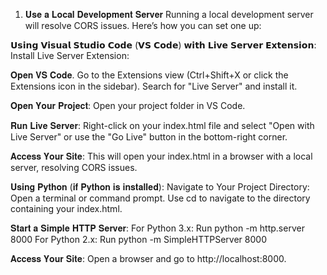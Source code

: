 1. 𝐔𝐬𝐞 𝐚 𝐋𝐨𝐜𝐚𝐥 𝐃𝐞𝐯𝐞𝐥𝐨𝐩𝐦𝐞𝐧𝐭 𝐒𝐞𝐫𝐯𝐞𝐫
Running a local development server will resolve CORS issues. Here’s how you can set one up:

𝗨𝘀𝗶𝗻𝗴 𝗩𝗶𝘀𝘂𝗮𝗹 𝗦𝘁𝘂𝗱𝗶𝗼 𝗖𝗼𝗱𝗲 (𝗩𝗦 𝗖𝗼𝗱𝗲) 𝘄𝗶𝘁𝗵 𝗟𝗶𝘃𝗲 𝗦𝗲𝗿𝘃𝗲𝗿 𝗘𝘅𝘁𝗲𝗻𝘀𝗶𝗼𝗻:
Install Live Server Extension:

𝐎𝐩𝐞𝐧 𝐕𝐒 𝐂𝐨𝐝𝐞.
Go to the Extensions view (Ctrl+Shift+X or click the Extensions icon in the sidebar).
Search for "Live Server" and install it.

𝐎𝐩𝐞𝐧 𝐘𝐨𝐮𝐫 𝐏𝐫𝐨𝐣𝐞𝐜𝐭:
Open your project folder in VS Code.

𝐑𝐮𝐧 𝐋𝐢𝐯𝐞 𝐒𝐞𝐫𝐯𝐞𝐫:
Right-click on your index.html file and select "Open with Live Server" or use the "Go Live" button in the bottom-right corner.

𝐀𝐜𝐜𝐞𝐬𝐬 𝐘𝐨𝐮𝐫 𝐒𝐢𝐭𝐞:
This will open your index.html in a browser with a local server, resolving CORS issues.

𝐔𝐬𝐢𝐧𝐠 𝐏𝐲𝐭𝐡𝐨𝐧 (𝐢𝐟 𝐏𝐲𝐭𝐡𝐨𝐧 𝐢𝐬 𝐢𝐧𝐬𝐭𝐚𝐥𝐥𝐞𝐝):
Navigate to Your Project Directory:
Open a terminal or command prompt.
Use cd to navigate to the directory containing your index.html.

𝐒𝐭𝐚𝐫𝐭 𝐚 𝐒𝐢𝐦𝐩𝐥𝐞 𝐇𝐓𝐓𝐏 𝐒𝐞𝐫𝐯𝐞𝐫:
For Python 3.x: Run python -m http.server 8000
For Python 2.x: Run python -m SimpleHTTPServer 8000

𝐀𝐜𝐜𝐞𝐬𝐬 𝐘𝐨𝐮𝐫 𝐒𝐢𝐭𝐞:
Open a browser and go to http://localhost:8000.
